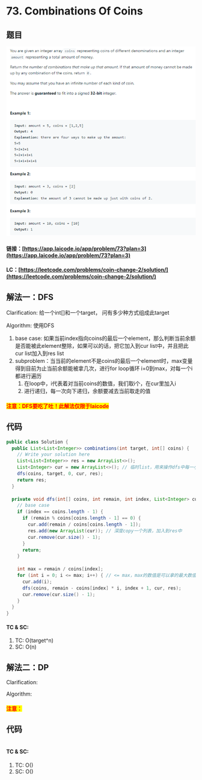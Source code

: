 # 73. Combinations Of Coins

## 题目

![](<.gitbook/assets/image (105).png>)

#### 链接：[https://app.laicode.io/app/problem/73?plan=3](https://app.laicode.io/app/problem/73?plan=3)

#### LC：[https://leetcode.com/problems/coin-change-2/solution/](https://leetcode.com/problems/coin-change-2/solution/)

## 解法一：DFS

Clarification: 给一个int\[]和一个target， 问有多少种方式组成此target&#x20;

Algorithm: 使用DFS

1. base case: 如果当前index指向coins的最后一个element，那么判断当前余额是否能被此element整除，如果可以的话，把它加入到cur list中，并且把此cur list加入到res list
2. subproblem：当当前的element不是coins的最后一个element时，max变量得到目前为止当前余额能被拿几次，进行for loop循环 i=0到max，对每一个i都进行遍历
   1. 在loop中，i代表着对当前coins的数值，我们取i个，在cur里加入i
   2. 进行递归，每一次向下递归，余额要减去当前取走的值

#### <mark style="color:red;">注意：DFS要吃了吐！此解法仅限于laicode</mark>

## 代码

```java
public class Solution {
  public List<List<Integer>> combinations(int target, int[] coins) {
    // Write your solution here
    List<List<Integer>> res = new ArrayList<>();
    List<Integer> cur = new ArrayList<>(); // 临时list，用来操作dfs中每一小段的list
    dfs(coins, target, 0, cur, res);
    return res;
  }

  private void dfs(int[] coins, int remain, int index, List<Integer> cur, List<List<Integer>> res) {
    // base case
    if (index == coins.length - 1) {
      if (remain % coins[coins.length - 1] == 0) {
        cur.add(remain / coins[coins.length - 1]);
        res.add(new ArrayList(cur)); // 深度copy一个列表，加入到res中
        cur.remove(cur.size() - 1);
      }
      return;
    }

    int max = remain / coins[index];
    for (int i = 0; i <= max; i++) { // <= max，max的数值是可以拿的最大数值
      cur.add(i);
      dfs(coins, remain - coins[index] * i, index + 1, cur, res);
      cur.remove(cur.size() - 1);
    }
  }
}
```

#### TC & SC:&#x20;

1. TC: O(target^n)
2. SC: O(n)

## 解法二：DP

Clarification:&#x20;

Algorithm:&#x20;

#### <mark style="color:red;">注意：</mark>

## 代码

```java
```

#### TC & SC:&#x20;

1. TC: O()
2. SC: O()
